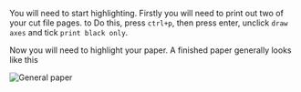 You will need to start highlighting. Firstly you will need to print out two of your cut file pages. to Do this, press `ctrl+p`, then press enter, unclick `draw axes` and tick `print black only`.

Now you will need to highlight your paper. A finished paper generally looks like this

![General paper](../images/binder.png)